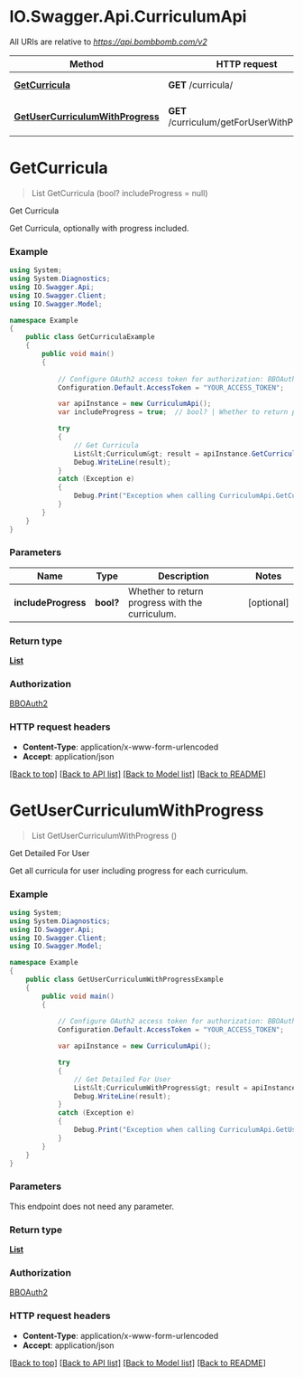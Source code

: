 # IO.Swagger.Api.CurriculumApi

All URIs are relative to *https://api.bombbomb.com/v2*

Method | HTTP request | Description
------------- | ------------- | -------------
[**GetCurricula**](CurriculumApi.md#getcurricula) | **GET** /curricula/ | Get Curricula
[**GetUserCurriculumWithProgress**](CurriculumApi.md#getusercurriculumwithprogress) | **GET** /curriculum/getForUserWithProgress | Get Detailed For User


<a name="getcurricula"></a>
# **GetCurricula**
> List<Curriculum> GetCurricula (bool? includeProgress = null)

Get Curricula

Get Curricula, optionally with progress included.

### Example
```csharp
using System;
using System.Diagnostics;
using IO.Swagger.Api;
using IO.Swagger.Client;
using IO.Swagger.Model;

namespace Example
{
    public class GetCurriculaExample
    {
        public void main()
        {
            
            // Configure OAuth2 access token for authorization: BBOAuth2
            Configuration.Default.AccessToken = "YOUR_ACCESS_TOKEN";

            var apiInstance = new CurriculumApi();
            var includeProgress = true;  // bool? | Whether to return progress with the curriculum. (optional) 

            try
            {
                // Get Curricula
                List&lt;Curriculum&gt; result = apiInstance.GetCurricula(includeProgress);
                Debug.WriteLine(result);
            }
            catch (Exception e)
            {
                Debug.Print("Exception when calling CurriculumApi.GetCurricula: " + e.Message );
            }
        }
    }
}
```

### Parameters

Name | Type | Description  | Notes
------------- | ------------- | ------------- | -------------
 **includeProgress** | **bool?**| Whether to return progress with the curriculum. | [optional] 

### Return type

[**List<Curriculum>**](Curriculum.md)

### Authorization

[BBOAuth2](../README.md#BBOAuth2)

### HTTP request headers

 - **Content-Type**: application/x-www-form-urlencoded
 - **Accept**: application/json

[[Back to top]](#) [[Back to API list]](../README.md#documentation-for-api-endpoints) [[Back to Model list]](../README.md#documentation-for-models) [[Back to README]](../README.md)

<a name="getusercurriculumwithprogress"></a>
# **GetUserCurriculumWithProgress**
> List<CurriculumWithProgress> GetUserCurriculumWithProgress ()

Get Detailed For User

Get all curricula for user including progress for each curriculum.

### Example
```csharp
using System;
using System.Diagnostics;
using IO.Swagger.Api;
using IO.Swagger.Client;
using IO.Swagger.Model;

namespace Example
{
    public class GetUserCurriculumWithProgressExample
    {
        public void main()
        {
            
            // Configure OAuth2 access token for authorization: BBOAuth2
            Configuration.Default.AccessToken = "YOUR_ACCESS_TOKEN";

            var apiInstance = new CurriculumApi();

            try
            {
                // Get Detailed For User
                List&lt;CurriculumWithProgress&gt; result = apiInstance.GetUserCurriculumWithProgress();
                Debug.WriteLine(result);
            }
            catch (Exception e)
            {
                Debug.Print("Exception when calling CurriculumApi.GetUserCurriculumWithProgress: " + e.Message );
            }
        }
    }
}
```

### Parameters
This endpoint does not need any parameter.

### Return type

[**List<CurriculumWithProgress>**](CurriculumWithProgress.md)

### Authorization

[BBOAuth2](../README.md#BBOAuth2)

### HTTP request headers

 - **Content-Type**: application/x-www-form-urlencoded
 - **Accept**: application/json

[[Back to top]](#) [[Back to API list]](../README.md#documentation-for-api-endpoints) [[Back to Model list]](../README.md#documentation-for-models) [[Back to README]](../README.md)

